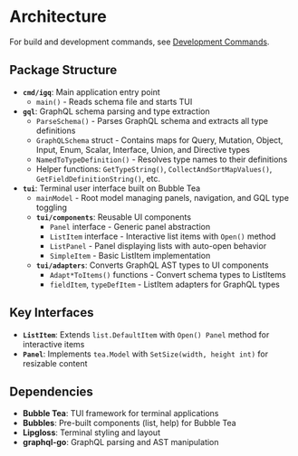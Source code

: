 # Architecture

For build and development commands, see [Development Commands](development.md).

## Package Structure
- **`cmd/igq`**: Main application entry point
  - `main()` - Reads schema file and starts TUI
- **`gql`**: GraphQL schema parsing and type extraction
  - `ParseSchema()` - Parses GraphQL schema and extracts all type definitions
  - `GraphQLSchema` struct - Contains maps for Query, Mutation, Object, Input, Enum, Scalar, Interface, Union, and Directive types
  - `NamedToTypeDefinition()` - Resolves type names to their definitions
  - Helper functions: `GetTypeString()`, `CollectAndSortMapValues()`, `GetFieldDefinitionString()`, etc.
- **`tui`**: Terminal user interface built on Bubble Tea
  - `mainModel` - Root model managing panels, navigation, and GQL type toggling
  - **`tui/components`**: Reusable UI components
    - `Panel` interface - Generic panel abstraction
    - `ListItem` interface - Interactive list items with `Open()` method
    - `ListPanel` - Panel displaying lists with auto-open behavior
    - `SimpleItem` - Basic ListItem implementation
  - **`tui/adapters`**: Converts GraphQL AST types to UI components
    - `Adapt*ToItems()` functions - Convert schema types to ListItems
    - `fieldItem`, `typeDefItem` - ListItem adapters for GraphQL types

## Key Interfaces
- **`ListItem`**: Extends `list.DefaultItem` with `Open() Panel` method for interactive items
- **`Panel`**: Implements `tea.Model` with `SetSize(width, height int)` for resizable content

## Dependencies
- **Bubble Tea**: TUI framework for terminal applications
- **Bubbles**: Pre-built components (list, help) for Bubble Tea
- **Lipgloss**: Terminal styling and layout
- **graphql-go**: GraphQL parsing and AST manipulation
